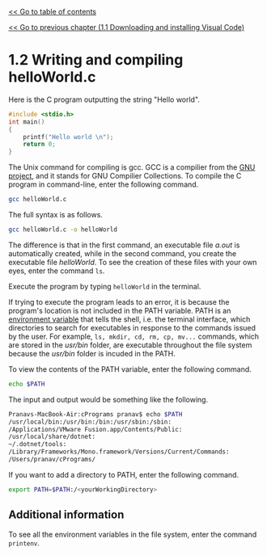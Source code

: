 [<< Go to table of contents](/doc/cPrograms/readme.md)

[<< Go to previous chapter (1.1 Downloading and installing Visual Code)](/doc/1-1-downloading-and-installing-visual-code.md)

# 1.2 Writing and compiling helloWorld.c

Here is the C program outputting the string "Hello world".

```c
#include <stdio.h>
int main()
{
    printf("Hello world \n");
    return 0;
}
```

The Unix command for compiling is gcc. GCC is a compilier from the [GNU project](https://www.gnu.org/), and it stands for GNU Compilier Collections. To compile the C program in command-line, enter the following command. 

```sh
gcc helloWorld.c
```

The full syntax is as follows.

```sh
gcc helloWorld.c -o helloWorld
```

The difference is that in the first command, an executable file *a.out* is automatically created, while in the second command, you create the executable file *helloWorld*. To see the creation of these files with your own eyes, enter the command ```ls```.

Execute the program by typing ```helloWorld``` in the terminal.

If trying to execute the program leads to an error, it is because the program's location is not included in the PATH variable. PATH is an [environment variable](https://en.wikipedia.org/wiki/Environment_variable) that tells the shell, i.e. the terminal interface, which directories to search for executables in response to the commands issued by the user. For example, ```ls, mkdir, cd, rm, cp, mv...``` commands, which are stored in the *usr/bin* folder, are executable throughout the file system because the *usr/bin* folder is incuded in the PATH. 

To view the contents of the PATH variable, enter the following command.

```sh
echo $PATH
```

The input and output would be something like the following.

```sh
Pranavs-MacBook-Air:cPrograms pranav$ echo $PATH
/usr/local/bin:/usr/bin:/bin:/usr/sbin:/sbin:
/Applications/VMware Fusion.app/Contents/Public:
/usr/local/share/dotnet:
~/.dotnet/tools:
/Library/Frameworks/Mono.framework/Versions/Current/Commands:
/Users/pranav/cPrograms/
```

If you want to add a directory to PATH, enter the following command.

```sh
export PATH=$PATH:/<yourWorkingDirectory>
```

## Additional information
To see all the environment variables in the file system, enter the command ```printenv```.


